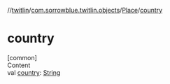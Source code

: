 //[twitlin](../../index.md)/[com.sorrowblue.twitlin.objects](../index.md)/[Place](index.md)/[country](country.md)



# country  
[common]  
Content  
val [country](country.md): [String](https://kotlinlang.org/api/latest/jvm/stdlib/kotlin/-string/index.html)  




